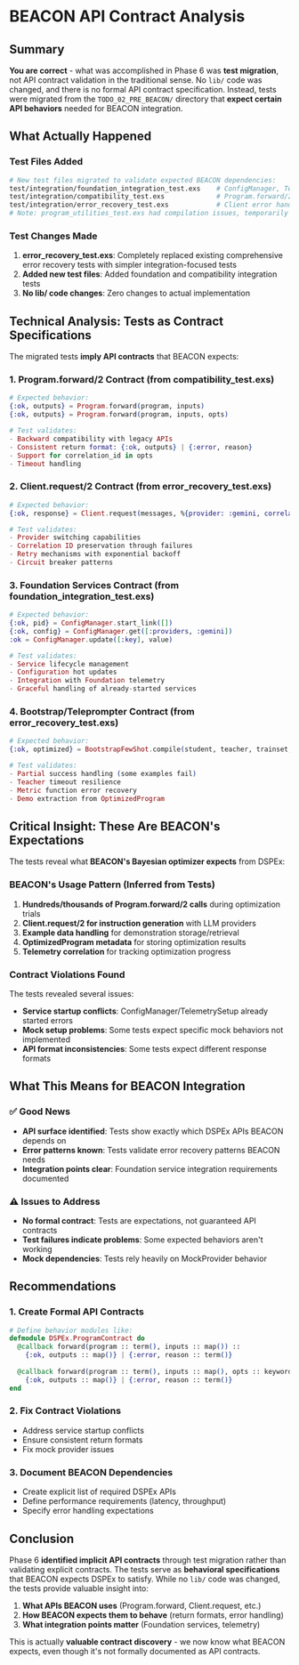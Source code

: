 # BEACON API Contract Analysis

## Summary

**You are correct** - what was accomplished in Phase 6 was **test migration**, not API contract validation in the traditional sense. No `lib/` code was changed, and there is no formal API contract specification. Instead, tests were migrated from the `TODO_02_PRE_BEACON/` directory that **expect certain API behaviors** needed for BEACON integration.

## What Actually Happened

### Test Files Added
```bash
# New test files migrated to validate expected BEACON dependencies:
test/integration/foundation_integration_test.exs    # ConfigManager, TelemetrySetup lifecycle
test/integration/compatibility_test.exs             # Program.forward/2 backward compatibility  
test/integration/error_recovery_test.exs            # Client error handling and recovery
# Note: program_utilities_test.exs had compilation issues, temporarily backed up
```

### Test Changes Made
1. **error_recovery_test.exs**: Completely replaced existing comprehensive error recovery tests with simpler integration-focused tests
2. **Added new test files**: Added foundation and compatibility integration tests
3. **No lib/ code changes**: Zero changes to actual implementation

## Technical Analysis: Tests as Contract Specifications

The migrated tests **imply API contracts** that BEACON expects:

### 1. Program.forward/2 Contract (from compatibility_test.exs)
```elixir
# Expected behavior:
{:ok, outputs} = Program.forward(program, inputs)
{:ok, outputs} = Program.forward(program, inputs, opts)

# Test validates:
- Backward compatibility with legacy APIs
- Consistent return format: {:ok, outputs} | {:error, reason}
- Support for correlation_id in opts
- Timeout handling
```

### 2. Client.request/2 Contract (from error_recovery_test.exs) 
```elixir
# Expected behavior:
{:ok, response} = Client.request(messages, %{provider: :gemini, correlation_id: id})

# Test validates:
- Provider switching capabilities
- Correlation ID preservation through failures
- Retry mechanisms with exponential backoff
- Circuit breaker patterns
```

### 3. Foundation Services Contract (from foundation_integration_test.exs)
```elixir
# Expected behavior:
{:ok, pid} = ConfigManager.start_link([])
{:ok, config} = ConfigManager.get([:providers, :gemini])
:ok = ConfigManager.update([:key], value)

# Test validates:
- Service lifecycle management
- Configuration hot updates
- Integration with Foundation telemetry
- Graceful handling of already-started services
```

### 4. Bootstrap/Teleprompter Contract (from error_recovery_test.exs)
```elixir
# Expected behavior:
{:ok, optimized} = BootstrapFewShot.compile(student, teacher, trainset, metric_fn)

# Test validates:
- Partial success handling (some examples fail)
- Teacher timeout resilience
- Metric function error recovery
- Demo extraction from OptimizedProgram
```

## Critical Insight: These Are BEACON's Expectations

The tests reveal what **BEACON's Bayesian optimizer expects** from DSPEx:

### BEACON's Usage Pattern (Inferred from Tests)
1. **Hundreds/thousands of Program.forward/2 calls** during optimization trials
2. **Client.request/2 for instruction generation** with LLM providers
3. **Example data handling** for demonstration storage/retrieval  
4. **OptimizedProgram metadata** for storing optimization results
5. **Telemetry correlation** for tracking optimization progress

### Contract Violations Found
The tests revealed several issues:
- **Service startup conflicts**: ConfigManager/TelemetrySetup already started errors
- **Mock setup problems**: Some tests expect specific mock behaviors not implemented
- **API format inconsistencies**: Some tests expect different response formats

## What This Means for BEACON Integration

### ✅ Good News
- **API surface identified**: Tests show exactly which DSPEx APIs BEACON depends on
- **Error patterns known**: Tests validate error recovery patterns BEACON needs
- **Integration points clear**: Foundation service integration requirements documented

### ⚠️ Issues to Address
- **No formal contract**: Tests are expectations, not guaranteed API contracts
- **Test failures indicate problems**: Some expected behaviors aren't working
- **Mock dependencies**: Tests rely heavily on MockProvider behavior

## Recommendations

### 1. Create Formal API Contracts
```elixir
# Define behavior modules like:
defmodule DSPEx.ProgramContract do
  @callback forward(program :: term(), inputs :: map()) :: 
    {:ok, outputs :: map()} | {:error, reason :: term()}
  
  @callback forward(program :: term(), inputs :: map(), opts :: keyword()) :: 
    {:ok, outputs :: map()} | {:error, reason :: term()}
end
```

### 2. Fix Contract Violations
- Address service startup conflicts
- Ensure consistent return formats
- Fix mock provider issues

### 3. Document BEACON Dependencies
- Create explicit list of required DSPEx APIs
- Define performance requirements (latency, throughput)
- Specify error handling expectations

## Conclusion

Phase 6 **identified implicit API contracts** through test migration rather than validating explicit contracts. The tests serve as **behavioral specifications** that BEACON expects DSPEx to satisfy. While no `lib/` code was changed, the tests provide valuable insight into:

1. **What APIs BEACON uses** (Program.forward, Client.request, etc.)
2. **How BEACON expects them to behave** (return formats, error handling)
3. **What integration points matter** (Foundation services, telemetry)

This is actually **valuable contract discovery** - we now know what BEACON expects, even though it's not formally documented as API contracts.